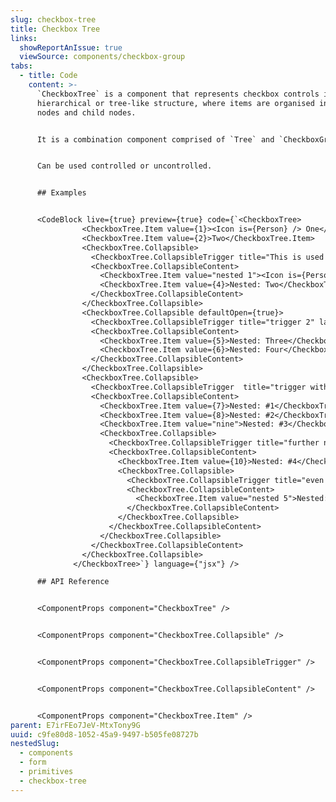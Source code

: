 ```yaml
---
slug: checkbox-tree
title: Checkbox Tree
links:
  showReportAnIssue: true
  viewSource: components/checkbox-group
tabs:
  - title: Code
    content: >-
      `CheckboxTree` is a component that represents checkbox controls in a
      hierarchical or tree-like structure, where items are organised into parent
      nodes and child nodes.


      It is a combination component comprised of `Tree` and `CheckboxGroup` and shares most of the properties of these two components.


      Can be used controlled or uncontrolled.


      ## Examples


      <CodeBlock live={true} preview={true} code={`<CheckboxTree>
                <CheckboxTree.Item value={1}><Icon is={Person} /> One</CheckboxTree.Item>
                <CheckboxTree.Item value={2}>Two</CheckboxTree.Item>
                <CheckboxTree.Collapsible>
                  <CheckboxTree.CollapsibleTrigger title="This is used for accessibility when someone hovers over/focuses the checkbox since it has no value for \`.AllItem\`." label="This is used for a11y when someone focuses the collapsable trigger."><Icon is={Person} />Trigger 1</CheckboxTree.CollapsibleTrigger>
                  <CheckboxTree.CollapsibleContent>
                    <CheckboxTree.Item value="nested 1"><Icon is={Person} />Nested: One</CheckboxTree.Item>
                    <CheckboxTree.Item value={4}>Nested: Two</CheckboxTree.Item>
                  </CheckboxTree.CollapsibleContent>
                </CheckboxTree.Collapsible>
                <CheckboxTree.Collapsible defaultOpen={true}>
                  <CheckboxTree.CollapsibleTrigger title="trigger 2" label="Open: Trigger 2"><Icon is={Person} />Trigger 2 Trigger 2 Trigger 2 Trigger 2 Trigger 2 Trigger 2 Trigger 2 Trigger 2</CheckboxTree.CollapsibleTrigger>
                  <CheckboxTree.CollapsibleContent>
                    <CheckboxTree.Item value={5}>Nested: Three</CheckboxTree.Item>
                    <CheckboxTree.Item value={6}>Nested: Four</CheckboxTree.Item>
                  </CheckboxTree.CollapsibleContent>
                </CheckboxTree.Collapsible>
                <CheckboxTree.Collapsible>
                  <CheckboxTree.CollapsibleTrigger  title="trigger with submenu" label="Open: Trigger with submenu">Trigger With Submenu</CheckboxTree.CollapsibleTrigger>
                  <CheckboxTree.CollapsibleContent>
                    <CheckboxTree.Item value={7}>Nested: #1</CheckboxTree.Item>
                    <CheckboxTree.Item value={8}>Nested: #2</CheckboxTree.Item>
                    <CheckboxTree.Item value="nine">Nested: #3</CheckboxTree.Item>
                    <CheckboxTree.Collapsible>
                      <CheckboxTree.CollapsibleTrigger title="further nested all checkbox" label="Open: Nested"><Icon is={Person} />Nested</CheckboxTree.CollapsibleTrigger>
                      <CheckboxTree.CollapsibleContent>
                        <CheckboxTree.Item value={10}>Nested: #4</CheckboxTree.Item>
                        <CheckboxTree.Collapsible>
                          <CheckboxTree.CollapsibleTrigger title="even further nested all checkbox" label="Open: Nested nested">Nested Nested</CheckboxTree.CollapsibleTrigger>
                          <CheckboxTree.CollapsibleContent>
                            <CheckboxTree.Item value="nested 5">Nested: #5</CheckboxTree.Item>
                          </CheckboxTree.CollapsibleContent>
                        </CheckboxTree.Collapsible>
                      </CheckboxTree.CollapsibleContent>
                    </CheckboxTree.Collapsible>
                  </CheckboxTree.CollapsibleContent>
                </CheckboxTree.Collapsible>
              </CheckboxTree>`} language={"jsx"} />

      ## API Reference


      <ComponentProps component="CheckboxTree" />


      <ComponentProps component="CheckboxTree.Collapsible" />


      <ComponentProps component="CheckboxTree.CollapsibleTrigger" />


      <ComponentProps component="CheckboxTree.CollapsibleContent" />


      <ComponentProps component="CheckboxTree.Item" />
parent: E7irFEo7JeV-MtxTony9G
uuid: c9fe80d8-1052-45a9-9497-b505fe08727b
nestedSlug:
  - components
  - form
  - primitives
  - checkbox-tree
---
```

